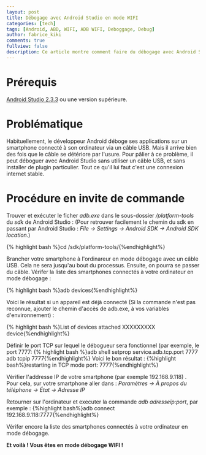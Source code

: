 ```yaml
---
layout: post
title: Débogage avec Android Studio en mode WIFI
categories: [tech]
tags: [Android, ABD, WIFI, ADB WIFI, Deboggage, Debug]
author: fabrice_kiki
comments: true
fullview: false
description: Ce article montre comment faire du débogage avec Android Studio par Wifi, sans plugin spécialisé.
---
```


# Prérequis
<a href="https://developer.android.com/studio/index.html?gclid=Cj0KCQjw95vPBRDVARIsAKvPd3Ljl-9BwN6bjz3QhsKkLdxyCAg9wpZzgkSsKCPhK7JfBBKxqWP6c7waAiQTEALw_wcB">Android Studio 2.3.3</a> ou une version supérieure.


# Problématique

Habituellement, le développeur Android déboge ses applications sur un smartphone connecté à son ordinateur via un câble USB. Mais il arrive bien des fois que le câble se détériore par l'usure. Pour pâlier à ce problème, il peut déboguer avec Android Studio sans utiliser un câble USB, et sans installer de plugin particulier. Tout ce qu'il lui faut c'est une connexion internet stable.

# Procédure en invite de commande

Trouver et exécuter le ficher *adb.exe* dans le sous-dossier */platform-tools* du *sdk* de Android Studio :
(Pour retrouver facilement le chemin du sdk en passant par Android Studio : *File -> Settings -> Android SDK -> Android SDK location*.)

{% highlight bash %}cd /sdk/platform-tools/{%endhighlight%}

Brancher votre smartphone à l'ordinareur en mode débogage avec un câble USB. Cela ne sera jusqu'au bout du processus. Ensuite, on pourra se passer du câble.
Vérifer la liste des smartphones connectés à votre ordinateur en mode débogage :

{% highlight bash %}adb devices{%endhighlight%}
 
Voici le résultat si un appareil est déjà connecté (Si la commande n'est pas reconnue, ajouter le chemin d'accès de adb.exe, à vos variables d'environnement) :

{% highlight bash %}List of devices attached
XXXXXXXXX   device{%endhighlight%}

Définir le port TCP sur lequel le débogueur sera fonctionnel (par exemple, le port 7777:
{% highlight bash %}adb shell setprop service.adb.tcp.port 7777
adb tcpip 7777{%endhighlight%}
Voici le bon résultat :
{%highlight bash%}restarting in TCP mode port: 7777{%endhighlight%}

Vérifier l'addresse IP de votre smartphone (par exemple 192.168.9.118) . Pour cela, sur votre smartphone aller dans :
*Paramètres -> À propos du téléphone -> État -> Adresse IP*

Retourner sur l'ordinateur et executer la commande *adb adresseip:port*, par exemple :
{%highlight bash%}adb connect 192.168.9.118:7777{%endhighlight%}

Vérifer encore la liste des smartphones connectés à votre ordinateur en mode débogage.


**Et voilà ! Vous êtes en mode débogage WIFI !**